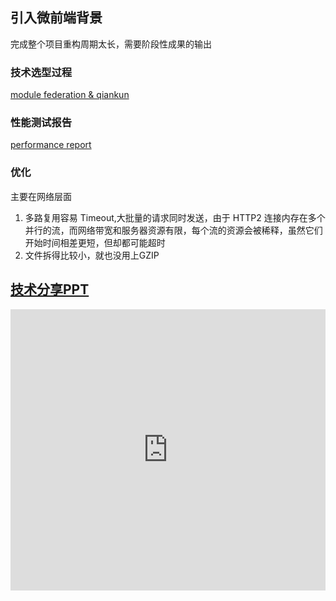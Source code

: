 ## 引入微前端背景   
完成整个项目重构周期太长，需要阶段性成果的输出  
### 技术选型过程
[module federation & qiankun](https://nibl.yuque.com/org-wiki-nibl-tazdnd/oq0d5h/klketfqf7a77i1vy?singleDoc#)
### 性能测试报告
[performance report](https://nibl.yuque.com/org-wiki-nibl-tazdnd/oq0d5h/suw1xc6m5gt022au?singleDoc#)        
### 优化   
主要在网络层面    
1. 多路复用容易 Timeout,大批量的请求同时发送，由于 HTTP2 连接内存在多个并行的流，而网络带宽和服务器资源有限，每个流的资源会被稀释，虽然它们开始时间相差更短，但却都可能超时         
2. 文件拆得比较小，就也没用上GZIP       
## [技术分享PPT](https://nibilin33.github.io/frontend-blog/micro-frontend/#0)

<iframe  
 height=450 
 width=100% 
 src="https://nibilin33.github.io/frontend-blog/micro-frontend/#0"  
 frameborder=0  
 allowfullscreen>
 </iframe>